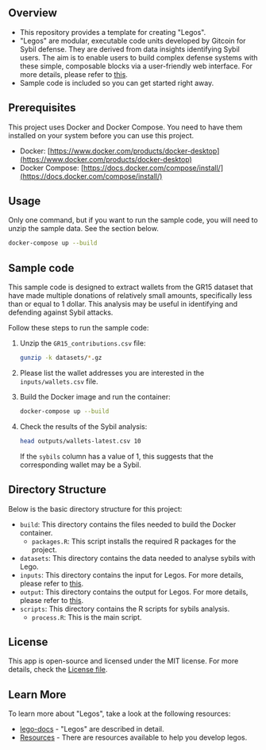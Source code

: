 ## Overview

* This repository provides a template for creating "Legos".
* "Legos" are modular, executable code units developed by Gitcoin for Sybil defense. They are derived from data insights identifying Sybil users. The aim is to enable users to build complex defense systems with these simple, composable blocks via a user-friendly web interface. For more details, please refer to [this](https://github.com/Fraud-Detection-and-Defense/lego-docs#what-are-legos).
* Sample code is included so you can get started right away.


## Prerequisites

This project uses Docker and Docker Compose.
You need to have them installed on your system before you can use this project.

- Docker: [https://www.docker.com/products/docker-desktop](https://www.docker.com/products/docker-desktop)
- Docker Compose: [https://docs.docker.com/compose/install/](https://docs.docker.com/compose/install/)


## Usage

Only one command, but if you want to run the sample code, you will need to unzip the sample data. See the section below.

```bash
docker-compose up --build
```


## Sample code

This sample code is designed to extract wallets from the GR15 dataset that have made multiple donations of relatively small amounts, specifically less than or equal to 1 dollar. This analysis may be useful in identifying and defending against Sybil attacks.

Follow these steps to run the sample code:

1. Unzip the `GR15_contributions.csv` file:

    ```bash
    gunzip -k datasets/*.gz
    ```

2. Please list the wallet addresses you are interested in the `inputs/wallets.csv` file.

3. Build the Docker image and run the container:

    ```bash
    docker-compose up --build
    ```

4. Check the results of the Sybil analysis:

    ```bash
    head outputs/wallets-latest.csv 10
    ```

    If the `sybils` column has a value of 1, this suggests that the corresponding wallet may be a Sybil.


## Directory Structure

Below is the basic directory structure for this project:

- `build`: This directory contains the files needed to build the Docker container.
  - `packages.R`: This script installs the required R packages for the project.
- `datasets`: This directory contains the data needed to analyse sybils with Lego.
- `inputs`: This directory contains the input for Legos. For more details, please refer to [this](https://github.com/Fraud-Detection-and-Defense/lego-docs#lego-spec).
- `output`: This directory contains the output for Legos. For more details, please refer to [this](https://github.com/Fraud-Detection-and-Defense/lego-docs#lego-spec).
- `scripts`:  This directory contains the R scripts for sybils analysis.
  - `process.R`: This is the main script.


## License

This app is open-source and licensed under the MIT license. For more details, check the [License file](LICENSE).


## Learn More

To learn more about "Legos", take a look at the following resources:

- [lego-docs](https://github.com/Fraud-Detection-and-Defense/lego-docs) - "Legos" are described in detail.
- [Resources](https://github.com/OpenDataforWeb3/Resources) - There are resources available to help you develop legos.


